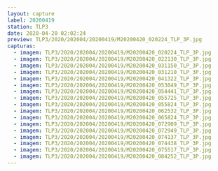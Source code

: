 ```yaml
---
layout: capture
label: 20200419
station: TLP3
date: 2020-04-20 02:02:24
preview: TLP3/2020/202004/20200419/M20200420_020224_TLP_3P.jpg
capturas:
  - imagem: TLP3/2020/202004/20200419/M20200420_020224_TLP_3P.jpg
  - imagem: TLP3/2020/202004/20200419/M20200420_022130_TLP_3P.jpg
  - imagem: TLP3/2020/202004/20200419/M20200420_031150_TLP_3P.jpg
  - imagem: TLP3/2020/202004/20200419/M20200420_031210_TLP_3P.jpg
  - imagem: TLP3/2020/202004/20200419/M20200420_041322_TLP_3P.jpg
  - imagem: TLP3/2020/202004/20200419/M20200420_053049_TLP_3P.jpg
  - imagem: TLP3/2020/202004/20200419/M20200420_054441_TLP_3P.jpg
  - imagem: TLP3/2020/202004/20200419/M20200420_055725_TLP_3P.jpg
  - imagem: TLP3/2020/202004/20200419/M20200420_055824_TLP_3P.jpg
  - imagem: TLP3/2020/202004/20200419/M20200420_062532_TLP_3P.jpg
  - imagem: TLP3/2020/202004/20200419/M20200420_065824_TLP_3P.jpg
  - imagem: TLP3/2020/202004/20200419/M20200420_072909_TLP_3P.jpg
  - imagem: TLP3/2020/202004/20200419/M20200420_072949_TLP_3P.jpg
  - imagem: TLP3/2020/202004/20200419/M20200420_074137_TLP_3P.jpg
  - imagem: TLP3/2020/202004/20200419/M20200420_074438_TLP_3P.jpg
  - imagem: TLP3/2020/202004/20200419/M20200420_075517_TLP_3P.jpg
  - imagem: TLP3/2020/202004/20200419/M20200420_084252_TLP_3P.jpg
---
```

